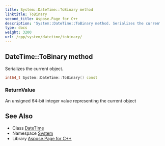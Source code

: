 ```yaml
---
title: System::DateTime::ToBinary method
linktitle: ToBinary
second_title: Aspose.Page for C++
description: 'System::DateTime::ToBinary method. Serializes the current object in C++.'
type: docs
weight: 3200
url: /cpp/system/datetime/tobinary/
---
```

## DateTime::ToBinary method


Serializes the current object.

```cpp
int64_t System::DateTime::ToBinary() const
```


### ReturnValue

An unsigned 64-bit integer value representing the current object

## See Also

* Class [DateTime](../)
* Namespace [System](../../)
* Library [Aspose.Page for C++](../../../)
